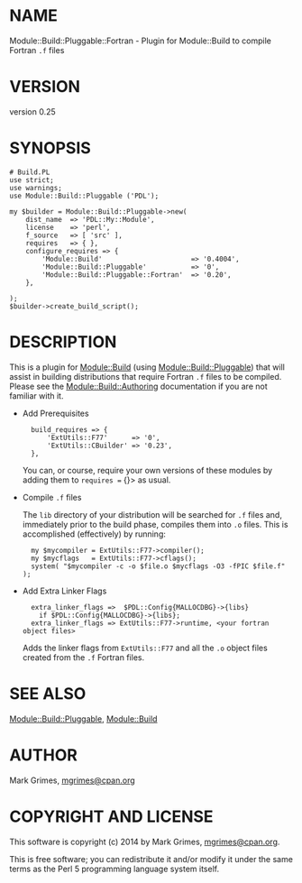 # NAME

Module::Build::Pluggable::Fortran - Plugin for Module::Build to compile Fortran `.f` files

# VERSION

version 0.25

# SYNOPSIS

    # Build.PL
    use strict;
    use warnings;
    use Module::Build::Pluggable ('PDL');

    my $builder = Module::Build::Pluggable->new(
        dist_name  => 'PDL::My::Module',
        license    => 'perl',
        f_source   => [ 'src' ],
        requires   => { },
        configure_requires => {
            'Module::Build'                      => '0.4004',
            'Module::Build::Pluggable'           => '0',
            'Module::Build::Pluggable::Fortran'  => '0.20',
        },

    );
    $builder->create_build_script();

# DESCRIPTION

This is a plugin for [Module::Build](https://metacpan.org/pod/Module::Build) (using [Module::Build::Pluggable](https://metacpan.org/pod/Module::Build::Pluggable)) that
will assist in building distributions that require Fortran `.f` files to be
compiled. Please see the [Module::Build::Authoring](https://metacpan.org/pod/Module::Build::Authoring) documentation if you are
not familiar with it.

- Add Prerequisites

        build_requires => {
            'ExtUtils::F77'      => '0',
            'ExtUtils::CBuilder' => '0.23',
        },

    You can, or course, require your own versions of these modules by adding them
    to `requires =` {}> as usual.

- Compile `.f` files

    The `lib` directory of your distribution will be searched for `.f` files
    and, immediately prior to the build phase, compiles them into `.o` files.
    This is accomplished (effectively) by running:

        my $mycompiler = ExtUtils::F77->compiler();
        my $mycflags   = ExtUtils::F77->cflags();
        system( "$mycompiler -c -o $file.o $mycflags -O3 -fPIC $file.f" );

- Add Extra Linker Flags

        extra_linker_flags =>  $PDL::Config{MALLOCDBG}->{libs}
          if $PDL::Config{MALLOCDBG}->{libs};
        extra_linker_flags => ExtUtils::F77->runtime, <your fortran object files>

    Adds the linker flags from `ExtUtils::F77` and all the `.o` object files
    created from the `.f` Fortran files.

# SEE ALSO

[Module::Build::Pluggable](https://metacpan.org/pod/Module::Build::Pluggable), [Module::Build](https://metacpan.org/pod/Module::Build)

# AUTHOR

Mark Grimes, <mgrimes@cpan.org>

# COPYRIGHT AND LICENSE

This software is copyright (c) 2014 by Mark Grimes, <mgrimes@cpan.org>.

This is free software; you can redistribute it and/or modify it under
the same terms as the Perl 5 programming language system itself.
